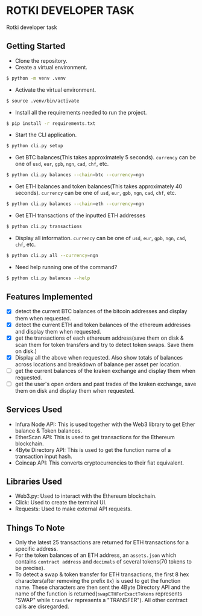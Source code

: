 # ROTKI DEVELOPER TASK
Rotki developer task

## Getting Started
- Clone the repository.
- Create a virtual environment.
```sh
$ python -m venv .venv
```
- Activate the virtual environment.
```sh
$ source .venv/bin/activate
```

- Install all the requirements needed to run the project.
```sh
$ pip install -r requirements.txt
```

- Start the CLI application.
```sh
$ python cli.py setup
```

- Get BTC balances(This takes approximately 5 seconds). `currency` can be one of `usd`, `eur`, `gpb`, `ngn`, `cad`, `chf`, etc.
```sh
$ python cli.py balances --chain=btc --currency=ngn
```

- Get ETH balances and token balances(This takes approximately 40 seconds). `currency` can be one of `usd`, `eur`, `gpb`, `ngn`, `cad`, `chf`, etc.
```sh
$ python cli.py balances --chain=eth --currency=ngn
```

- Get ETH transactions of the inputted ETH addresses
```sh
$ python cli.py transactions
```

- Display all information. `currency` can be one of `usd`, `eur`, `gpb`, `ngn`, `cad`, `chf`, etc.
```sh
$ python cli.py all --currency=ngn
```

- Need help running one of the command?
```sh
$ python cli.py balances --help
```
## Features Implemented

- [x] detect the current BTC balances of the bitcoin addresses and display them when requested.
- [x] detect the current ETH and token balances of the ethereum addresses and display them when requested.
- [x] get the transactions of each ethereum address(save them on disk & scan them for token transfers and try to detect token swaps. Save them on disk.)
- [x] Display all the above when requested. Also show totals of balances across locations and breakdown of balance per asset per location.
- [ ] get the current balances of the kraken exchange and display them when requested.
- [ ] get the user's open orders and past trades of the kraken exchange, save them on disk and display them when requested.
## Services Used
- Infura Node API: This is used together with the Web3 library to get Ether balance & Token balances.
- EtherScan API: This is used to get transactions for the Ethereum blockchain.
- 4Byte Directory API: This is used to get the function name of a transaction input hash.
- Coincap API: This converts cryptocurrencies to their fiat equivalent.

## Libraries Used
- Web3.py: Used to interact with the Ethereum blockchain.
- Click: Used to create the terminal UI.
- Requests: Used to make external API requests.

## Things To Note
- Only the latest 25 transactions are returned for ETH transactions for a specific address.
- For the token balances of an ETH address, an `assets.json` which contains `contract address` and `decimals` of several tokens(70 tokens to be precise).
- To detect a swap & token transfer for ETH transactions, the first 8 hex characters(after removing the prefix `0x`) is used to get the function name. These characters are then sent the 4Byte Directory API and the name of the function is returned(`swapETHForExactTokens` represents "SWAP" while `transfer` represents a "TRANSFER"). All other contract calls are disregarded.